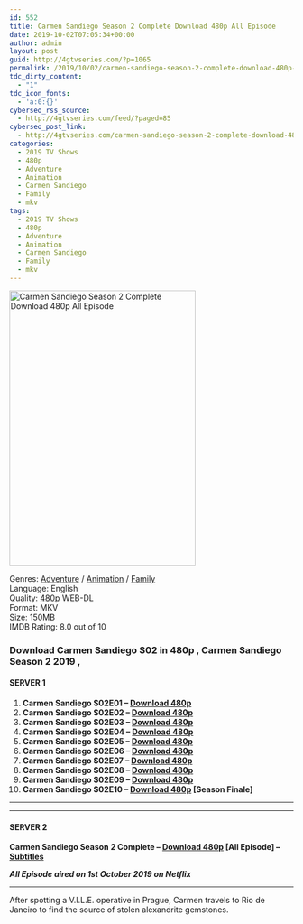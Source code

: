 ```yaml
---
id: 552
title: Carmen Sandiego Season 2 Complete Download 480p All Episode
date: 2019-10-02T07:05:34+00:00
author: admin
layout: post
guid: http://4gtvseries.com/?p=1065
permalink: /2019/10/02/carmen-sandiego-season-2-complete-download-480p-all-episode/
tdc_dirty_content:
  - "1"
tdc_icon_fonts:
  - 'a:0:{}'
cyberseo_rss_source:
  - http://4gtvseries.com/feed/?paged=85
cyberseo_post_link:
  - http://4gtvseries.com/carmen-sandiego-season-2-complete-download-480p-all-episode/
categories:
  - 2019 TV Shows
  - 480p
  - Adventure
  - Animation
  - Carmen Sandiego
  - Family
  - mkv
tags:
  - 2019 TV Shows
  - 480p
  - Adventure
  - Animation
  - Carmen Sandiego
  - Family
  - mkv
---
```

<img loading="lazy" class="aligncenter" src="https://3.bp.blogspot.com/-VNQDeUTHdks/XZRK9U1reSI/AAAAAAAAAVM/gMI_6IyTCmgkOXVDFjkQEo-WU2DqHLzhgCK4BGAYYCw/s1600/Carmen%2BSandiego%2BSeason%2B2.jpg" alt="Carmen Sandiego Season 2 Complete Download 480p All Episode" width="330" height="488" />

Genres: <a href="http://4gtvseries.com/tag/adventure/" data-wpel-link="internal">Adventure</a> / <a href="http://4gtvseries.com/tag/animation/" data-wpel-link="internal">Animation</a> / <a href="http://4gtvseries.com/tag/family/" data-wpel-link="internal">Family</a>  
Language: English  
Quality:&nbsp;<a href="http://4gtvseries.com/tag/480p/" data-wpel-link="internal">480p</a> WEB-DL  
Format: MKV  
Size: 150MB  
IMDB Rating: 8.0 out of 10

### **Download Carmen Sandiego S02 in 480p , Carmen Sandiego Season 2 2019 ,&nbsp;**

#### <span><strong>SERVER 1</strong></span>

  1. **Carmen Sandiego S02E01 – <a href="http://slink.dl480p.xyz/ScLvDa4y" data-wpel-link="external" target="_blank" rel="nofollow external noopener noreferrer" class="wpel-icon-left"><i class="wpel-icon fa fa-download" aria-hidden="true"></i>Download 480p</a>**
  2. **Carmen Sandiego S02E02 – <a href="http://slink.dl480p.xyz/UTxOX" data-wpel-link="external" target="_blank" rel="nofollow external noopener noreferrer" class="wpel-icon-left"><i class="wpel-icon fa fa-download" aria-hidden="true"></i>Download 480p</a>**
  3. **Carmen Sandiego S02E03 – <a href="http://slink.dl480p.xyz/WhhHyr8M" data-wpel-link="external" target="_blank" rel="nofollow external noopener noreferrer" class="wpel-icon-left"><i class="wpel-icon fa fa-download" aria-hidden="true"></i>Download 480p</a>**
  4. **Carmen Sandiego S02E04 – <a href="http://slink.dl480p.xyz/L7RF" data-wpel-link="external" target="_blank" rel="nofollow external noopener noreferrer" class="wpel-icon-left"><i class="wpel-icon fa fa-download" aria-hidden="true"></i>Download 480p</a>**
  5. **Carmen Sandiego S02E05 – <a href="http://slink.dl480p.xyz/iSpfJ" data-wpel-link="external" target="_blank" rel="nofollow external noopener noreferrer" class="wpel-icon-left"><i class="wpel-icon fa fa-download" aria-hidden="true"></i>Download 480p</a>**
  6. **Carmen Sandiego S02E06 – <a href="http://slink.dl480p.xyz/s71L3qO" data-wpel-link="external" target="_blank" rel="nofollow external noopener noreferrer" class="wpel-icon-left"><i class="wpel-icon fa fa-download" aria-hidden="true"></i>Download 480p</a>**
  7. **Carmen Sandiego S02E07 – <a href="http://slink.dl480p.xyz/P4oZO" data-wpel-link="external" target="_blank" rel="nofollow external noopener noreferrer" class="wpel-icon-left"><i class="wpel-icon fa fa-download" aria-hidden="true"></i>Download 480p</a>**
  8. **Carmen Sandiego S02E08 – <a href="http://slink.dl480p.xyz/AC78F" data-wpel-link="external" target="_blank" rel="nofollow external noopener noreferrer" class="wpel-icon-left"><i class="wpel-icon fa fa-download" aria-hidden="true"></i>Download 480p</a>**
  9. **Carmen Sandiego S02E09 – <a href="http://slink.dl480p.xyz/6zbewJWp" data-wpel-link="external" target="_blank" rel="nofollow external noopener noreferrer" class="wpel-icon-left"><i class="wpel-icon fa fa-download" aria-hidden="true"></i>Download 480p</a>**
 10. **Carmen Sandiego S02E10 – <a href="http://slink.dl480p.xyz/VMDtpqY" data-wpel-link="external" target="_blank" rel="nofollow external noopener noreferrer" class="wpel-icon-left"><i class="wpel-icon fa fa-download" aria-hidden="true"></i>Download 480p</a> [Season Finale]**

* * *

* * *

#### <span><strong>SERVER 2</strong></span>

**Carmen Sandiego Season 2 Complete – <a href="http://dl480p.xyz/854/" data-wpel-link="external" target="_blank" rel="nofollow external noopener noreferrer" class="wpel-icon-left"><i class="wpel-icon fa fa-download" aria-hidden="true"></i>Download 480p</a> [All Episode] – <a href="https://subscene.com/subtitles/carmen-sandiego-second-season" data-wpel-link="external" target="_blank" rel="nofollow external noopener noreferrer" class="wpel-icon-left"><i class="wpel-icon fa fa-download" aria-hidden="true"></i>Subtitles</a>**

**<span><em>All Episode aired on 1st October 2019 on Netflix</em></span>**

* * *

After spotting a V.I.L.E. operative in Prague, Carmen travels to Rio de Janeiro to find the source of stolen alexandrite gemstones.

<div align="center">
</div>